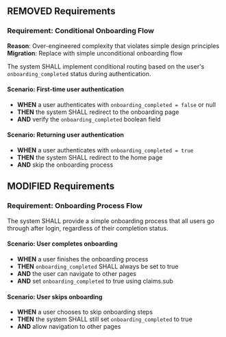 ## REMOVED Requirements
### Requirement: Conditional Onboarding Flow
**Reason**: Over-engineered complexity that violates simple design principles
**Migration**: Replace with simple unconditional onboarding flow

The system SHALL implement conditional routing based on the user's `onboarding_completed` status during authentication.

#### Scenario: First-time user authentication
- **WHEN** a user authenticates with `onboarding_completed = false` or null
- **THEN** the system SHALL redirect to the onboarding page
- **AND** verify the `onboarding_completed` boolean field

#### Scenario: Returning user authentication
- **WHEN** a user authenticates with `onboarding_completed = true`
- **THEN** the system SHALL redirect to the home page
- **AND** skip the onboarding process

## MODIFIED Requirements
### Requirement: Onboarding Process Flow
The system SHALL provide a simple onboarding process that all users go through after login, regardless of their completion status.

#### Scenario: User completes onboarding
- **WHEN** a user finishes the onboarding process
- **THEN** `onboarding_completed` SHALL always be set to true
- **AND** the user can navigate to other pages
- **AND** set `onboarding_completed` to true using claims.sub

#### Scenario: User skips onboarding
- **WHEN** a user chooses to skip onboarding steps
- **THEN** the system SHALL still set `onboarding_completed` to true
- **AND** allow navigation to other pages